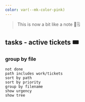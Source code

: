 ```yaml
---
color: var(--mk-color-pink)
---
```

> This is now a bit like a note 📔🗒

## tasks - active tickets 🎟

### group by file

```tasks
not done
path includes work/tickets
sort by path
sort by priority
group by filename
show urgency
show tree
```
